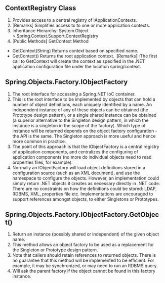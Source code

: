 ## ContextRegistry Class
1. Provides access to a central registry of IApplicationContexts.
1. [Remarks] Simplifies access to to one or more application contexts.
1. Inheritance Hierarchy: System.Object > Spring.Context.Support.ContextRegistry
1. [Public Methods] GetContext Method
 - GetContext(String)   Returns context based on specified name.  
 - GetContext()    Returns the root application context.  [Remarks] :The first call to GetContext will create the context as specified in the .NET application configuration file under the location spring/context.

## Spring.Objects.Factory.IObjectFactory
1. The root interface for accessing a Spring.NET IoC container.
1. This is the root interface to be implemented by objects that can hold a number of object definitions, each uniquely identified by a <see cref="T:System.String" /> name. An independent instance of any of these objects can be obtained (the Prototype design pattern), or a single shared instance can be obtained (a superior alternative to the Singleton design pattern, in which the instance is a singleton in the scope of the factory). Which type of instance will be returned depends on the object factory configuration - the API is the same. The Singleton approach is more useful and hence more common in practice.
1. The point of this approach is that the IObjectFactory is a central registry of application components, and centralizes the configuring of application components (no more do individual objects need to read properties files, for example).
1. Normally an IObjectFactory will load object definitions stored in a configuration source (such as an XML document), and use the <see cref="N:Spring.Objects" /> namespace to configure the objects. However, an implementation could simply return .NET objects it creates as necessary directly in .NET code. There are no constraints on how the definitions could be stored: LDAP, RDBMS, XML, properties file etc. Implementations are encouraged to support references amongst objects, to either Singletons or Prototypes.

## Spring.Objects.Factory.IObjectFactory.GetObject<T>()
1. Return an instance (possibly shared or independent) of the given object name.
1. This method allows an object factory to be used as a replacement for the Singleton or Prototype design pattern.
1. Note that callers should retain references to returned objects. There is no guarantee that this method will be implemented to be efficient. For example, it may be synchronized, or may need to run an RDBMS query.
1. Will ask the parent factory if the object cannot be found in this factory instance.

